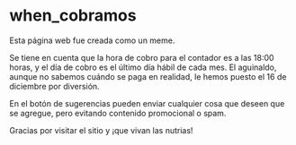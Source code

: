 # when_cobramos
Esta página web fue creada como un meme.

Se tiene en cuenta que la hora de cobro para el contador es a las 18:00 horas, y el día de cobro es el último día hábil de cada mes. El aguinaldo, aunque no sabemos cuándo se paga en realidad, le hemos puesto el 16 de diciembre por diversión.

En el botón de sugerencias pueden enviar cualquier cosa que deseen que se agregue, pero evitando contenido promocional o spam.

Gracias por visitar el sitio y ¡que vivan las nutrias!







